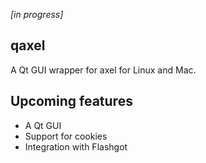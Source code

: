 *[in progress]*

qaxel
-----
A Qt GUI wrapper for axel for Linux and Mac.

Upcoming features
-----------------
- A Qt GUI
- Support for cookies
- Integration with Flashgot
